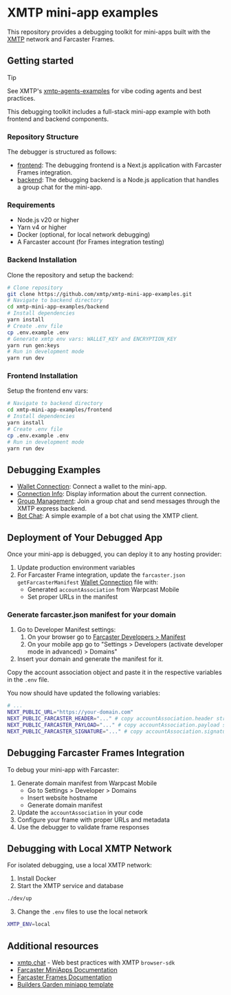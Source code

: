 # XMTP mini-app examples

This repository provides a debugging toolkit for mini-apps built with the [XMTP](https://docs.xmtp.org/) network and Farcaster Frames.

## Getting started

> [!TIP]
> See XMTP's [xmtp-agents-examples](https://github.com/xmtp/xmtp-agents-examples) for vibe coding agents and best practices.


This debugging toolkit includes a full-stack mini-app example with both frontend and backend components.

### Repository Structure

The debugger is structured as follows:

- [frontend](./frontend): The debugging frontend is a Next.js application with Farcaster Frames integration.
- [backend](./backend): The debugging backend is a Node.js application that handles a group chat for the mini-app.

### Requirements

- Node.js v20 or higher
- Yarn v4 or higher
- Docker (optional, for local network debugging)
- A Farcaster account (for Frames integration testing)

### Backend Installation

Clone the repository and setup the backend:

```bash
# Clone repository
git clone https://github.com/xmtp/xmtp-mini-app-examples.git
# Navigate to backend directory
cd xmtp-mini-app-examples/backend
# Install dependencies
yarn install
# Create .env file
cp .env.example .env
# Generate xmtp env vars: WALLET_KEY and ENCRYPTION_KEY
yarn run gen:keys
# Run in development mode
yarn run dev
```

### Frontend Installation

Setup the frontend env vars:

```bash
# Navigate to backend directory
cd xmtp-mini-app-examples/frontend
# Install dependencies
yarn install
# Create .env file
cp .env.example .env
# Run in development mode
yarn run dev
```

## Debugging Examples

- [Wallet Connection](./frontend/src/examples/WalletConnection.tsx): Connect a wallet to the mini-app.
- [Connection Info](./frontend/src/examples/ConnectionInfo.tsx): Display information about the current connection.
- [Group Management](./frontend/src/examples/GroupManagement.tsx): Join a group chat and send messages through the XMTP express backend.
- [Bot Chat](./frontend/src/examples/BotChat.tsx): A simple example of a bot chat using the XMTP client.

## Deployment of Your Debugged App

Once your mini-app is debugged, you can deploy it to any hosting provider:

1. Update production environment variables
2. For Farcaster Frame integration, update the `farcaster.json` `getFarcasterManifest` [Wallet Connection](./frontend/src/lib/frame.ts) file with:
   - Generated `accountAssociation` from Warpcast Mobile
   - Set proper URLs in the manifest

### Generate farcaster.json manifest for your domain

1. Go to Developer Manifest settings:
   1. On your browser go to [Farcaster Developers > Manifest](https://warpcast.com/~/developers/mini-apps/manifest) 
   2. On your mobile app go to "Settings > Developers (activate developer mode in advanced) > Domains"
2. Insert your domain and generate the manifest for it.

Copy the account association object and paste it in the respective variables in the `.env` file.

You now should have updated the following variables:
```bash
# ...
NEXT_PUBLIC_URL="https://your-domain.com"
NEXT_PUBLIC_FARCASTER_HEADER="..." # copy accountAssociation.header string here
NEXT_PUBLIC_FARCASTER_PAYLOAD="..." # copy accountAssociation.payload string here
NEXT_PUBLIC_FARCASTER_SIGNATURE="..." # copy accountAssociation.signature string here
```


## Debugging Farcaster Frames Integration

To debug your mini-app with Farcaster:

1. Generate domain manifest from Warpcast Mobile
   - Go to Settings > Developer > Domains
   - Insert website hostname
   - Generate domain manifest
2. Update the `accountAssociation` in your code
3. Configure your frame with proper URLs and metadata
4. Use the debugger to validate frame responses

## Debugging with Local XMTP Network

For isolated debugging, use a local XMTP network:

1. Install Docker
2. Start the XMTP service and database

```bash
./dev/up
```

3. Change the `.env` files to use the local network

```bash
XMTP_ENV=local
```

## Additional resources

- [xmtp.chat](https://xmtp.chat) - Web best practices with XMTP `browser-sdk`
- [Farcaster MiniApps Documentation](https://miniapps.farcaster.xyz/docs/getting-started)
- [Farcaster Frames Documentation](https://docs.farcaster.xyz/reference/frames/spec)
- [Builders Garden miniapp template](https://github.com/builders-garden/miniapp-next-template)